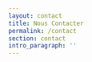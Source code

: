 ```yaml
---
layout: contact
title: Nous Contacter
permalink: /contact
section: contact
intro_paragraph: ''
---
```



